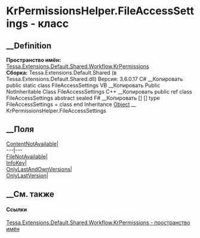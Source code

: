 # KrPermissionsHelper.FileAccessSettings - класс
##  __Definition
 **Пространство имён:**
[Tessa.Extensions.Default.Shared.Workflow.KrPermissions](N_Tessa_Extensions_Default_Shared_Workflow_KrPermissions.htm)  
 **Сборка:** Tessa.Extensions.Default.Shared (в
Tessa.Extensions.Default.Shared.dll) Версия: 3.6.0.17
C# __Копировать
     public static class FileAccessSettings
VB __Копировать
     Public NotInheritable Class FileAccessSettings
C++ __Копировать
     public ref class FileAccessSettings abstract sealed
F# __Копировать
     [<AbstractClassAttribute>]
    [<SealedAttribute>]
    type FileAccessSettings = class end
Inheritance
    [Object](https://learn.microsoft.com/dotnet/api/system.object) __ KrPermissionsHelper.FileAccessSettings
##  __Поля
[ContentNotAvailable](F_Tessa_Extensions_Default_Shared_Workflow_KrPermissions_KrPermissionsHelper_FileAccessSettings_ContentNotAvailable.htm)|  
---|---  
[FileNotAvailable](F_Tessa_Extensions_Default_Shared_Workflow_KrPermissions_KrPermissionsHelper_FileAccessSettings_FileNotAvailable.htm)|  
[InfoKey](F_Tessa_Extensions_Default_Shared_Workflow_KrPermissions_KrPermissionsHelper_FileAccessSettings_InfoKey.htm)|  
[OnlyLastAndOwnVersions](F_Tessa_Extensions_Default_Shared_Workflow_KrPermissions_KrPermissionsHelper_FileAccessSettings_OnlyLastAndOwnVersions.htm)|  
[OnlyLastVersion](F_Tessa_Extensions_Default_Shared_Workflow_KrPermissions_KrPermissionsHelper_FileAccessSettings_OnlyLastVersion.htm)|  
## __См. также
#### Ссылки
[Tessa.Extensions.Default.Shared.Workflow.KrPermissions - пространство
имён](N_Tessa_Extensions_Default_Shared_Workflow_KrPermissions.htm)
